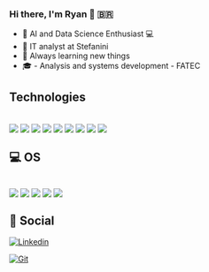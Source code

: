 ### Hi there, I'm Ryan 👋 🇧🇷

- 🤖 AI and Data Science Enthusiast 💻
- 🔭 IT analyst at Stefanini
- 🌱 Always learning new things
- 🎓 - Analysis and systems development - FATEC 

## Technologies

<DIV style="display: inline_block"><br/>
    <img align="center" alt"html5" src="https://img.shields.io/badge/HTML5-E34F26?style=for-the-badge&logo=html5&logoColor=white">
    <img align="center" alt"html5" src="https://img.shields.io/badge/CSS3-1572B6?style=for-the-badge&logo=css3&logoColor=white">
    <img align="center" alt"html5" src="https://img.shields.io/badge/JavaScript-F7DF1E?style=for-the-badge&logo=javascript&logoColor=black">
    <img align="center" alt"html5" src="https://img.shields.io/badge/Python-14354C?style=for-the-badge&logo=python&logoColor=white">
    <img align="center" alt"html5" src="https://img.shields.io/badge/C%2B%2B-00599C?style=for-the-badge&logo=c%2B%2B&logoColor=white">
    <img align="center" alt"html5" src="https://img.shields.io/badge/Java-ED8B00?style=for-the-badge&logo=openjdk&logoColor=white">
    <img align="center" alt"html5" src="https://img.shields.io/badge/R-276DC3?style=for-the-badge&logo=r&logoColor=white">
    <img align="center" alt"html5" src="https://img.shields.io/badge/PHP-777BB4?style=for-the-badge&logo=php&logoColor=white">
    <img align="center" alt"html5" src="https://img.shields.io/badge/Shell_Script-121011?style=for-the-badge&logo=gnu-bash&logoColor=white">
</DIV>

## 💻 OS

<DIV style="display: inline_block"><br/>
    <img align="center" alt"html5" src="https://img.shields.io/badge/Linux-FCC624?style=for-the-badge&logo=linux&logoColor=black">
    <img align="center" alt"html5" src="https://img.shields.io/badge/Debian-A81D33?style=for-the-badge&logo=debian&logoColor=white">
    <img align="center" alt"html5" src="https://img.shields.io/badge/Arch_Linux-1793D1?style=for-the-badge&logo=arch-linux&logoColor=white">
    <img align="center" alt"html5" src="https://img.shields.io/badge/Ubuntu-E95420?style=for-the-badge&logo=ubuntu&logoColor=white">
    <img align="center" alt"html5" src="https://img.shields.io/badge/Windows-0078D6?style=for-the-badge&logo=windows&logoColor=white">
</DIV>

## 👨 Social

[![Linkedin](https://img.shields.io/badge/LinkedIn-0077B5?style=for-the-badge&logo=linkedin&logoColor=white)](https://www.linkedin.com/in/ryan-antunes-8666531a3/)

[![Git](https://img.shields.io/badge/GitHub-100000?style=for-the-badge&logo=github&logoColor=white)](https://github.com/RyanAntunes)
